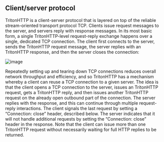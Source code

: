 ## Client/server protocol

TritonHTTP is a client-server protocol that is layered on top of the reliable stream-oriented transport protocol TCP. Clients issue request messages to the server, and servers reply with response messages. In its most basic form, a single TritonHTTP-level request-reply exchange happens over a single, dedicated TCP connection. The client first connects to the server, sends the TritonHTTP request message, the server replies with an TritonHTTP response, and then the server closes the connection:

![image](https://cseweb.ucsd.edu/~gmporter/classes/fa18/cse224/photos/singlerequest.png)

Repeatedly setting up and tearing down TCP connections reduces overall network throughput and efficiency, and so TritonHTTP has a mechanism whereby a client can reuse a TCP connection to a given server. The idea is that the client opens a TCP connection to the server, issues an TritonHTTP request, gets a TritonHTTP reply, and then issues another TritonHTTP request on the already open outbound part of the connection. The server replies with the response, and this can continue through multiple request-reply interactions. The client signals the last request by setting a “Connection: close” header, described below. The server indicates that it will not handle additional requests by setting the “Connection: close” header in the response. Note that the client can issue more than one TritonHTTP request without necessarily waiting for full HTTP replies to be returned.
